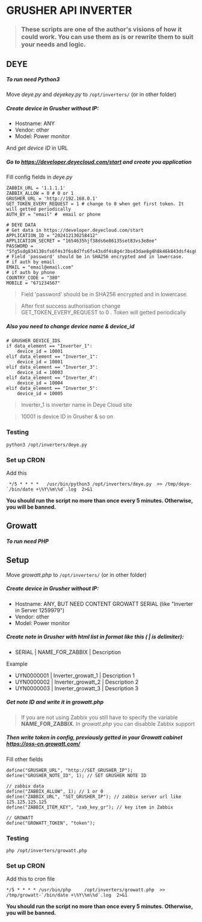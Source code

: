 # GRUSHER API INVERTER
> ### **These scripts are one of the author's visions of how it could work. You can use them as is or rewrite them to suit your needs and logic.**

## DEYE
##### To run need Python3


Move _deye.py_ and _deyekey.py_ to `/opt/inverters/` (or in other folder)


##### Create device in Grusher without IP:
* Hostname: ANY
* Vendor: other
* Model: Power monitor

And *get device ID* in URL

##### Go to https://developer.deyecloud.com/start and create you application

Fill config fields in _deye.py_
```
ZABBIX_URL = '1.1.1.1'
ZABBIX_ALLOW = 0 # 0 or 1
GRUSHER_URL = 'http://192.168.0.1'
GET_TOKEN_EVERY_REQUEST = 1 # change to 0 when get first token. It will getted periodically
AUTH_BY = "email" #  email or phone

# DEYE DATA
# Get data in https://developer.deyecloud.com/start
APPLICATION_ID = "202412130258412"
APPLICATION_SECRET = "1654635hjf38ds6e86135set83vs3e8ee"
PASSWORD = "5fg5sdg834138sfs6f4s3f6s8d7fs6fs43sdf4s8g4r3bs43dae8g4h8k46k843dsf4sg88asfd" # Field 'password' should be in SHA256 encrypted and in lowercase. 
# if auth by email
EMAIL = "email@email.com"
# if auth by phone
COUNTRY_CODE = "380"
MOBILE = "671234567"
```
> Field 'password' should be in SHA256 encrypted and in lowercase. 

> After first success authorisation change GET_TOKEN_EVERY_REQUEST to 0 . Token will getted periodically



##### Also you need to change device name & device_id
```
# GRUSHER DEVICE_IDS
if data_element == "Inverter_1":
	device_id = 10001
elif data_element == "Inverter_1":
	device_id = 10001
elif data_element == "Inverter_3":
	device_id = 10003
elif data_element == "Inverter_4":
	device_id = 10004
elif data_element == "Inverter_5":
	device_id = 10005
```
> Inverter_1 is inverter name in Deye Cloud site

> 10001 is device ID in Grusher & so on

### Testing
```
python3 /opt/inverters/deye.py
```

### Set up CRON
Add this
```
 */5 * * * *   /usr/bin/python3 /opt/inverters/deye.py  >> /tmp/deye-`/bin/date +\%Y\%m\%d`.log  2>&1
```

**You should run the script no more than once every 5 minutes. Otherwise, you will be banned.**



## Growatt
##### To run need PHP

## Setup

Move _growatt.php_ to `/opt/inverters/` (or in other folder)

##### Create device in Grusher without IP:
* Hostname: ANY, BUT NEED CONTENT GROWATT SERIAL (like "Inverter in Server 1259979")
* Vendor: other
* Model: Power monitor


##### Create note in Grusher with html list in format like this ( | is delimiter):
* SERIAL | NAME_FOR_ZABBIX | Description 

Example
* UYN0000001 | Inverter_growatt_1 | Description 1
* UYN0000002 | Inverter_growatt_2 | Description 2
* UYN0000003 | Inverter_growatt_3 | Description 3

##### Get note ID and write it in _growatt.php_

>If you are not using Zabbix you still have to specify the variable **NAME_FOR_ZABBIX**. In _growatt.php_ you can disabble Zabbix support

##### Then write token in config, previously getted in your Growatt cabinet https://oss-cn.growatt.com/ 

Fill other fields
```
define("GRUSHER_URL", "http://SET_GRUSHER_IP");
define("GRUSHER_NOTE_ID", 1); // SET GRUSHER NOTE ID

// zabbix data
define("ZABBIX_ALLOW", 1); // 1 or 0
define("ZABBIX_URL", "SET_GRUSHER_IP"); // zabbix server url like 125.125.125.125
define("ZABBIX_ITEM_KEY", "zab_key_gr"); // key item in Zabbix

// GROWATT
define("GROWATT_TOKEN", "token");
```
### Testing
```
php /opt/inverters/growatt.php
```
### Set up CRON
Add this to cron file
```
*/5 * * * * /usr/bin/php     /opt/inverters/growatt.php  >> /tmp/growatt-`/bin/date +\%Y\%m\%d`.log  2>&1
```


**You should run the script no more than once every 5 minutes. Otherwise, you will be banned.**


